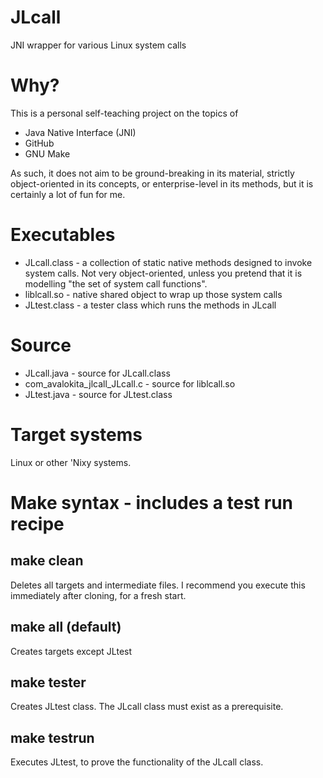 # JLcall
JNI wrapper for various Linux system calls

# Why?
This is a personal self-teaching project on the topics of

* Java Native Interface (JNI)
* GitHub
* GNU Make

As such, it does not aim to be ground-breaking in its material, strictly object-oriented in its concepts, or enterprise-level in its methods, but it is certainly a lot of fun for me.

# Executables
* JLcall.class - a collection of static native methods designed to invoke system calls. Not very object-oriented, unless you pretend that it is modelling "the set of system call functions".
* liblcall.so - native shared object to wrap up those system calls
* JLtest.class - a tester class which runs the methods in JLcall

# Source
* JLcall.java - source for JLcall.class
* com_avalokita_jlcall_JLcall.c - source for liblcall.so
* JLtest.java - source for JLtest.class

# Target systems
Linux or other 'Nixy systems.

# Make syntax - includes a test run recipe
## make clean
Deletes all targets and intermediate files. I recommend you execute this immediately after cloning, for a fresh start.

## make all (default)
Creates targets except JLtest

## make tester
Creates JLtest class. The JLcall class must exist as a prerequisite.

## make testrun
Executes JLtest, to prove the functionality of the JLcall class.
